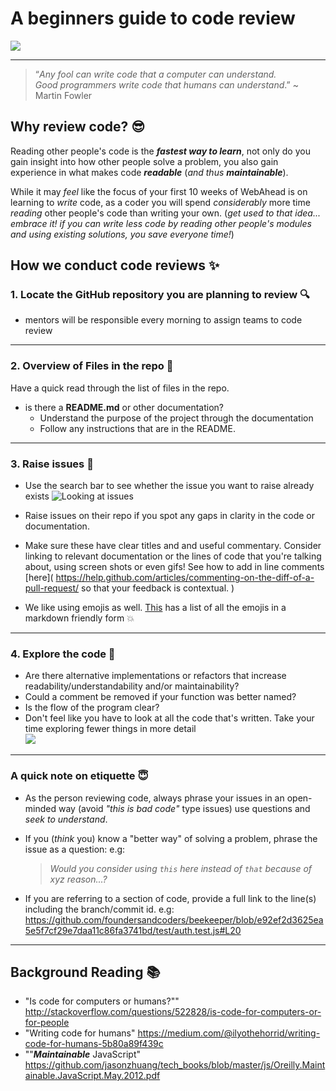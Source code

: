 # A beginners guide to code review

![](https://media.giphy.com/media/zOvBKUUEERdNm/giphy.gif)


---
> “*Any fool can write code that a computer can understand.  
> Good programmers write code that humans can understand*.”
> ~ Martin Fowler


## Why review code? :sunglasses:

Reading other people's code is the ***fastest way to learn***,
not only do you gain insight into how other people solve a problem,
you also gain experience in what makes code ***readable*** (*and thus* ***maintainable***).

While it may *feel* like the focus of your first 10 weeks of WebAhead is on learning to *write* code, as a coder you will spend *considerably* more time *reading* other people's code than writing your own. (*get used to that idea... embrace it! if you can write less code by reading other people's modules and using existing solutions, you save everyone time!*)


## How we conduct code reviews :sparkles:

### 1. Locate the GitHub repository you are planning to review :mag:

+ mentors will be responsible every morning to assign teams to code review
----

### 2. Overview of Files in the repo :file_folder:

Have a quick read through the list of files in the repo.

+ is there a **README.md** or other documentation?
  + Understand the purpose of the project through the documentation
  + Follow any instructions that are in the README.

---

### 3. Raise issues :space_invader:
* Use the search bar to see whether the issue you want to raise already exists
![Looking at issues](https://files.gitter.im/Jen-Harris/zjN6/image.png)

* Raise issues on their repo if you spot any gaps in clarity in the code or documentation.

* Make sure these have clear titles and and useful commentary. Consider linking to relevant documentation or the lines of code that you're talking about, using screen shots or even gifs! See how to add in line comments [here]( https://help.github.com/articles/commenting-on-the-diff-of-a-pull-request/ so that your feedback is contextual.  )

* We like using emojis as well. [This](https://www.webpagefx.com/tools/emoji-cheat-sheet/) has a list of all the emojis in a markdown friendly form :boom:

---
### 4. Explore the code :eyes:

+ Are there alternative implementations or refactors that increase readability/understandability and/or maintainability?
+ Could a comment be removed if your function was better named?
+ Is the flow of the program clear?
+ Don't feel like you have to look at all the code that's written. Take your time exploring fewer things in more detail  
 ![](https://media.giphy.com/media/naXyAp2VYMR4k/giphy.gif)

---

### A quick note on etiquette :innocent:

* As the person reviewing code, always phrase your issues in an open-minded way (avoid *"this is bad code"* type issues) use questions and *seek to understand*.

* If you (*think* you) know a "better way" of solving a problem, phrase the issue as a question: e.g:  

    >*Would you consider using `this` here instead of `that` because of xyz reason...?*

* If you are referring to a section of code, provide a full link to the line(s) including the branch/commit id. e.g: https://github.com/foundersandcoders/beekeeper/blob/e92ef2d3625ea5e5f7cf29e7daa11c86fa3741bd/test/auth.test.js#L20

---

## Background Reading :books:

+ "Is code for computers or humans?""
http://stackoverflow.com/questions/522828/is-code-for-computers-or-for-people
+ "Writing code for humans" https://medium.com/@ilyothehorrid/writing-code-for-humans-5b80a89f439c
+ ""***Maintainable*** JavaScript"
https://github.com/jasonzhuang/tech_books/blob/master/js/Oreilly.Maintainable.JavaScript.May.2012.pdf
